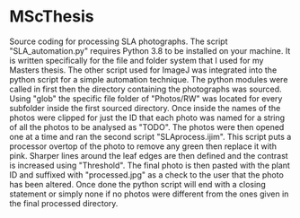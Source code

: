 # MScThesis
Source coding for processing SLA photographs.
The script "SLA_automation.py" requires Python 3.8 to be installed on your machine. It is written specifically for the file and folder system that I used for my Masters thesis.
The other script used for ImageJ was integrated into the python script for a simple automation technique.
The python modules were called in first then the directory containing the photographs was sourced.
Using "glob" the specific file folder of "Photos/RW" was located for every subfolder inside the first sourced directory.
Once inside the names of the photos were clipped for just the ID that each photo was named for a string of all the photos to be analysed as "TODO".
The photos were then opened one at a time and ran the second script "SLAprocess.ijim". This script puts a processor overtop of the photo to remove any green then replace it with pink. Sharper lines around the leaf edges are then defined and the contrast is increased using "Threshold". The final photo is then pasted with the plant ID and suffixed with "processed.jpg" as a check to the user that the photo has been altered. 
Once done the python script will end with a closing statement or simply none if no photos were different from the ones given in the final processed directory.

